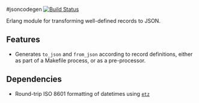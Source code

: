 #jsoncodegen [![Build Status](https://travis-ci.org/flitbit/jsoncodegen.png)](http://travis-ci.org/flitbit/jsoncodegen)

Erlang module for transforming well-defined records to JSON.

## Features

* Generates `to_json` and `from_json` according to record definitions, either as part of a Makefile process, or as a pre-processor.

## Dependencies

* Round-trip ISO 8601 formatting of datetimes using [`etz`](https://github.com/flitbit/etz)